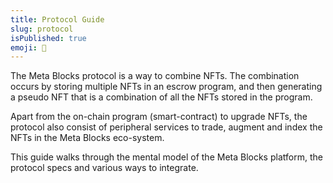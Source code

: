 ```yaml
---
title: Protocol Guide
slug: protocol
isPublished: true
emoji: 📐
---
```

The Meta Blocks protocol is a way to combine NFTs. The combination occurs by storing multiple NFTs in an escrow program, and then generating a pseudo NFT that is a combination of all the NFTs stored in the program.

Apart from the on-chain program (smart-contract) to upgrade NFTs, the protocol also consist of peripheral services to trade, augment and index the NFTs in the Meta Blocks eco-system.

This guide walks through the mental model of the Meta Blocks platform, the protocol specs and various ways to integrate.